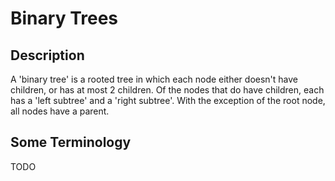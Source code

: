 Binary Trees
============

Description
-----------
A 'binary tree' is a rooted tree in which each node either doesn't have
children, or has at most 2 children. Of the nodes that do have children, each
has a 'left subtree' and a 'right subtree'. With the exception of the root node,
all nodes have a parent.

Some Terminology
----------------
TODO
